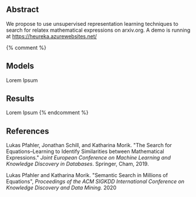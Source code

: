 ## Abstract
We propose to use unsupervised representation learning techniques to search for relatex mathematical expressions on arxiv.org. A demo is running at https://heureka.azurewebsites.net/

{% comment %} 
## Models

Lorem Ipsum

## Results

Lorem Ipsum
{% endcomment %}


## References

Lukas Pfahler, Jonathan Schill, and Katharina Morik. "The Search for Equations–Learning to Identify Similarities between Mathematical Expressions." *Joint European Conference on Machine Learning and Knowledge Discovery in Databases*. Springer, Cham, 2019.

Lukas Pfahler and Katharina Morik. "Semantic Search in Millions of Equations", *Proceedings of the ACM SIGKDD International Conference on Knowledge Discovery and Data Mining.* 2020
